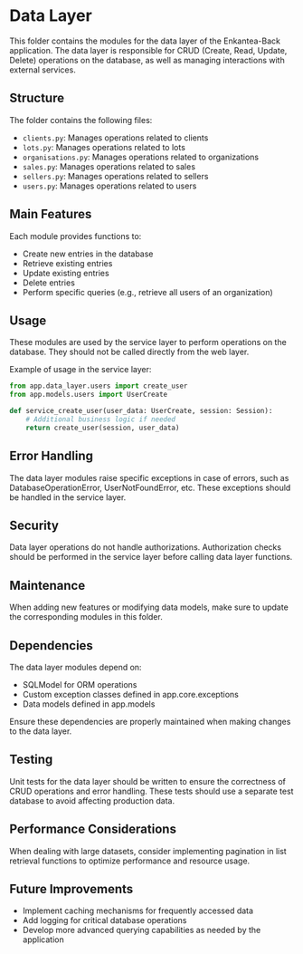 # Data Layer

This folder contains the modules for the data layer of the Enkantea-Back application. The data layer is responsible for CRUD (Create, Read, Update, Delete) operations on the database, as well as managing interactions with external services.

## Structure

The folder contains the following files:

- `clients.py`: Manages operations related to clients
- `lots.py`: Manages operations related to lots
- `organisations.py`: Manages operations related to organizations
- `sales.py`: Manages operations related to sales
- `sellers.py`: Manages operations related to sellers
- `users.py`: Manages operations related to users

## Main Features

Each module provides functions to:
- Create new entries in the database
- Retrieve existing entries
- Update existing entries
- Delete entries
- Perform specific queries (e.g., retrieve all users of an organization)

## Usage

These modules are used by the service layer to perform operations on the database. They should not be called directly from the web layer.

Example of usage in the service layer:

```python
from app.data_layer.users import create_user
from app.models.users import UserCreate

def service_create_user(user_data: UserCreate, session: Session):
    # Additional business logic if needed
    return create_user(session, user_data)
```

## Error Handling
The data layer modules raise specific exceptions in case of errors, such as DatabaseOperationError, UserNotFoundError, etc. These exceptions should be handled in the service layer.

## Security
Data layer operations do not handle authorizations. Authorization checks should be performed in the service layer before calling data layer functions.

## Maintenance
When adding new features or modifying data models, make sure to update the corresponding modules in this folder.

## Dependencies
The data layer modules depend on:
- SQLModel for ORM operations
- Custom exception classes defined in app.core.exceptions
- Data models defined in app.models

Ensure these dependencies are properly maintained when making changes to the data layer.

## Testing
Unit tests for the data layer should be written to ensure the correctness of CRUD operations and error handling. These tests should use a separate test database to avoid affecting production data.

## Performance Considerations
When dealing with large datasets, consider implementing pagination in list retrieval functions to optimize performance and resource usage.

## Future Improvements
- Implement caching mechanisms for frequently accessed data
- Add logging for critical database operations
- Develop more advanced querying capabilities as needed by the application
